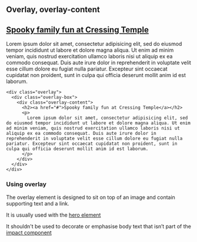 ## Overlay, overlay-content

<div class="overlay">
  <div class="overlay-box">
    <div class="overlay-content">
      <h2><a href="#">Spooky family fun at Cressing Temple</a></h2>
      <p>
        Lorem ipsum dolor sit amet, consectetur adipisicing elit, sed do eiusmod tempor incididunt ut labore et dolore magna aliqua. Ut enim ad minim veniam, quis nostrud exercitation ullamco laboris nisi ut aliquip ex ea commodo consequat. Duis aute irure dolor in reprehenderit in voluptate velit esse cillum dolore eu fugiat nulla pariatur. Excepteur sint occaecat cupidatat non proident, sunt in culpa qui officia deserunt mollit anim id est laborum.
      </p>
    </div>
  </div>
</div>

    <div class="overlay">
      <div class="overlay-box">
        <div class="overlay-content">
          <h2><a href="#">Spooky family fun at Cressing Temple</a></h2>
          <p>
            Lorem ipsum dolor sit amet, consectetur adipisicing elit, sed do eiusmod tempor incididunt ut labore et dolore magna aliqua. Ut enim ad minim veniam, quis nostrud exercitation ullamco laboris nisi ut aliquip ex ea commodo consequat. Duis aute irure dolor in reprehenderit in voluptate velit esse cillum dolore eu fugiat nulla pariatur. Excepteur sint occaecat cupidatat non proident, sunt in culpa qui officia deserunt mollit anim id est laborum.
          </p>
        </div>
      </div>
    </div>

### Using overlay

The overlay element is designed to sit on top of an image and contain supporting text and a link.

It is usually used with the <a href="hero">hero element</a>

It shouldn't be used to decorate or emphasise body text that isn’t part of the <a href="/docs/core/components/impact">impact component</a>
